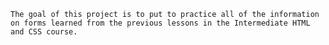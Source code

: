     The goal of this project is to put to practice all of the information on forms learned from the previous lessons in the Intermediate HTML and CSS course.